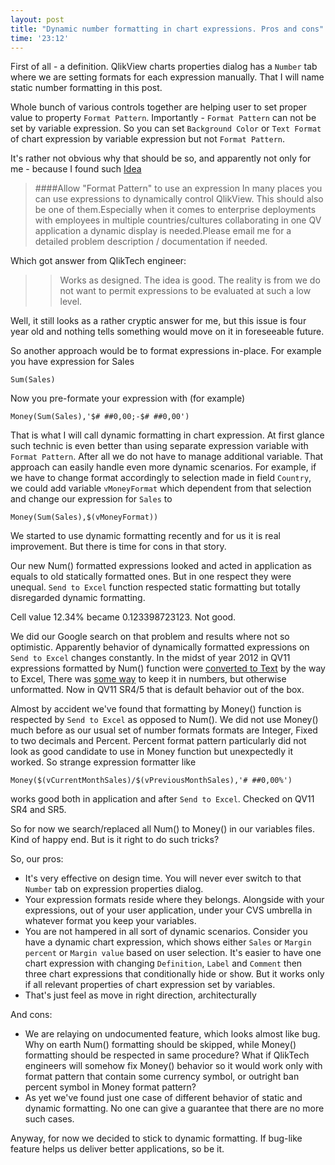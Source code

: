 ```yaml
--- 
layout: post
title: "Dynamic number formatting in chart expressions. Pros and cons"
time: '23:12'
---
```


First of all - a definition. QlikView charts properties dialog has a `Number` tab where we are setting formats for each expression manually. That I will name static number formatting in this post.

Whole bunch of various controls together are helping user to set proper value to property `Format Pattern`. Importantly - `Format Pattern` can not be set by variable expression. So you can set `Background Color` or `Text Format` of chart expression by variable expression but not `Format Pattern`.

It's rather not obvious why that should be so, and apparently not only for me - because I found such [Idea][idea] 

> ####Allow "Format Pattern" to use an expression
>In many places you can use expressions to dynamically control QlikView. This should also be one of them.Especially when it comes to enterprise deployments with employees in multiple countries/cultures collaborating in one QV application a dynamic display is needed.Please email me for a detailed problem description / documentation if needed.

Which got answer from QlikTech engineer: 

> > Works as designed. The idea is good. The reality is from we do not want to permit expressions to be evaluated at such a low level.

Well, it still looks as a rather cryptic answer for me, but this issue is four year old and nothing tells something would move on it in foreseeable future.

So another approach would be to format expressions in-place. For example you have expression for Sales

    Sum(Sales)

Now you pre-formate your expression with (for example) 

    Money(Sum(Sales),'$# ##0,00;-$# ##0,00')

That is what I will call dynamic formatting in chart expression. At first glance such technic is even better than using separate expression variable with `Format Pattern`. After all we do not have to manage additional variable. That approach can easily handle even more dynamic scenarios. For example, if we have to change format accordingly to selection made in field `Country`, we could add variable `vMoneyFormat` which dependent from that selection and change our expression for `Sales` to

    Money(Sum(Sales),$(vMoneyFormat))

We started to use dynamic formatting recently and for us it is real improvement.
But there is time for cons in that story.

Our new Num() formatted expressions looked and acted in application as equals to old statically formatted ones. But in one respect they were unequal. `Send to Excel` function respected static formatting but totally disregarded dynamic formatting.

Cell value 12.34% became 0.123398723123. Not good.

We did our Google search on that problem and results where not so optimistic. Apparently behavior of dynamically formatted expressions on `Send to Excel` changes constantly. In the midst of year 2012 in QV11 expressions formatted by Num() function were [converted to Text][num_text] by the way to Excel, There was [some way][salesforce] to keep it in numbers, but otherwise unformatted. Now in QV11 SR4/5 that is default behavior out of the box. 

Almost by accident we've found that formatting by Money() function is respected by `Send to Excel` as opposed to Num(). We did not use Money() much before as our usual set of number formats formats are Integer, Fixed to two decimals and Percent. Percent format pattern particularly did not look as good candidate to use in Money function but unexpectedly it worked. So strange expression formatter like

    Money($(vCurrentMonthSales)/$(vPreviousMonthSales),'# ##0,00%')

works good both in application and after `Send to Excel`. Checked on QV11 SR4 and SR5.


So for now we search/replaced all Num() to Money() in our variables files. Kind of happy end.
But is it right to do such tricks?

So, our pros:

- It's very effective on design time. You will never ever switch to that `Number` tab on expression properties dialog.
- Your expression formats reside where they belongs. Alongside with your expressions, out of your user application, under your CVS umbrella in whatever format you keep your variables.
- You are not hampered in all sort of dynamic scenarios. Consider you have a dynamic chart expression, which shows either `Sales` or `Margin percent` or `Margin value` based on user selection. It's easier to have one chart expression with changing `Definition`, `Label` and `Comment` then three chart expressions that conditionally hide or show. But it works only if all relevant properties of chart expression set by variables.
- That's just feel as move in right direction, architecturally

And cons:

- We are relaying on undocumented feature, which looks almost like bug. Why on earth Num() formatting should be skipped, while Money() formatting should be respected in same procedure? What if QlikTech engineers will somehow fix Money() behavior so it would work only with format pattern that contain some currency symbol, or outright ban percent symbol in Money format pattern?
- As yet we've found just one case of different behavior of static and dynamic formatting. No one can give a guarantee that there are no more such cases.

Anyway, for now we decided to stick to dynamic formatting. If bug-like feature helps us deliver better applications, so be it.

[idea]: http://community.qlikview.com/ideas/1364
[num_text]: http://community.qlikview.com/thread/53189
[salesforce]: https://eu1.salesforce.com/articles/Basic/How-to-export-data-to-excel-as-number-in-version-11

